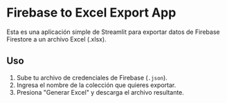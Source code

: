 # Firebase to Excel Export App

Esta es una aplicación simple de Streamlit para exportar datos de Firebase Firestore a un archivo Excel (.xlsx).

## Uso

1. Sube tu archivo de credenciales de Firebase (`.json`).
2. Ingresa el nombre de la colección que quieres exportar.
3. Presiona "Generar Excel" y descarga el archivo resultante.

